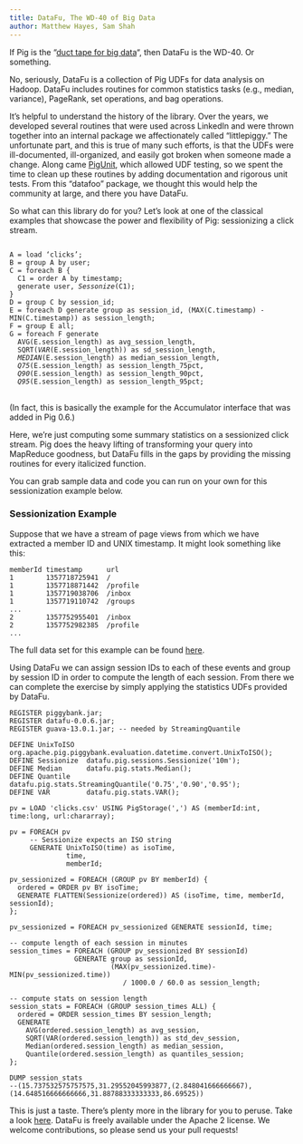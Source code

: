 ```yaml
---
title: DataFu, The WD-40 of Big Data
author: Matthew Hayes, Sam Shah
---
```


If Pig is the “[duct tape for big data](http://blog.linkedin.com/2010/07/01/linkedin-apache-pig/)“, then DataFu is the WD-40. Or something.

No, seriously, DataFu is a collection of Pig UDFs for data analysis on Hadoop. DataFu includes routines for common statistics tasks (e.g., median, variance), PageRank, set operations, and bag operations.

It’s helpful to understand the history of the library. Over the years, we developed several routines that were used across LinkedIn and were thrown together into an internal package we affectionately called “littlepiggy.” The unfortunate part, and this is true of many such efforts, is that the UDFs were ill-documented, ill-organized, and easily got broken when someone made a change. Along came [PigUnit](http://pig.apache.org/docs/r0.10.0/test.html#pigunit), which allowed UDF testing, so we spent the time to clean up these routines by adding documentation and rigorous unit tests. From this “datafoo” package, we thought this would help the community at large, and there you have DataFu.

So what can this library do for you? Let’s look at one of the classical examples that showcase the power and flexibility of Pig: sessionizing a click stream.

<pre>
<code>
A = load ‘clicks’;
B = group A by user;
C = foreach B {
  C1 = order A by timestamp;
  generate user, <em>Sessonize</em>(C1);
}
D = group C by session_id;
E = foreach D generate group as session_id, (MAX(C.timestamp) - MIN(C.timestamp)) as session_length;
F = group E all;
G = foreach F generate
  AVG(E.session_length) as avg_session_length,
  SQRT(<em>VAR</em>(E.session_length)) as sd_session_length,
  <em>MEDIAN</em>(E.session_length) as median_session_length,
  <em>Q75</em>(E.session_length) as session_length_75pct,
  <em>Q90</em>(E.session_length) as session_length_90pct,
  <em>Q95</em>(E.session_length) as session_length_95pct;
</code>
</pre>

(In fact, this is basically the example for the Accumulator interface that was added in Pig 0.6.)

Here, we’re just computing some summary statistics on a sessionized click stream. Pig does the heavy lifting of transforming your query into MapReduce goodness, but DataFu fills in the gaps by providing the missing routines for every italicized function.

You can grab sample data and code you can run on your own for this sessionization example below.

### Sessionization Example

Suppose that we have a stream of page views from which we have extracted a member ID and UNIX timestamp. It might look something like this:

    memberId timestamp      url
    1        1357718725941  /
    1        1357718871442  /profile
    1        1357719038706  /inbox
    1        1357719110742  /groups
    ...
    2        1357752955401  /inbox
    2        1357752982385  /profile
    ...

The full data set for this example can be found [here](https://gist.github.com/raw/4614332/8231534822295e4626af75b3341239177ec44fbe/clicks.csv).

Using DataFu we can assign session IDs to each of these events and group by session ID in order to compute the length of each session. From there we can complete the exercise by simply applying the statistics UDFs provided by DataFu.

```pig
REGISTER piggybank.jar;
REGISTER datafu-0.0.6.jar;
REGISTER guava-13.0.1.jar; -- needed by StreamingQuantile
 
DEFINE UnixToISO   org.apache.pig.piggybank.evaluation.datetime.convert.UnixToISO();
DEFINE Sessionize  datafu.pig.sessions.Sessionize('10m');
DEFINE Median      datafu.pig.stats.Median();
DEFINE Quantile    datafu.pig.stats.StreamingQuantile('0.75','0.90','0.95');
DEFINE VAR         datafu.pig.stats.VAR();
 
pv = LOAD 'clicks.csv' USING PigStorage(',') AS (memberId:int, time:long, url:chararray);
 
pv = FOREACH pv
     -- Sessionize expects an ISO string
     GENERATE UnixToISO(time) as isoTime,
              time,
              memberId;
 
pv_sessionized = FOREACH (GROUP pv BY memberId) {
  ordered = ORDER pv BY isoTime;
  GENERATE FLATTEN(Sessionize(ordered)) AS (isoTime, time, memberId, sessionId);
};
 
pv_sessionized = FOREACH pv_sessionized GENERATE sessionId, time;
 
-- compute length of each session in minutes
session_times = FOREACH (GROUP pv_sessionized BY sessionId)
                GENERATE group as sessionId,
                         (MAX(pv_sessionized.time)-MIN(pv_sessionized.time))
                            / 1000.0 / 60.0 as session_length;
 
-- compute stats on session length
session_stats = FOREACH (GROUP session_times ALL) {
  ordered = ORDER session_times BY session_length;
  GENERATE
    AVG(ordered.session_length) as avg_session,
    SQRT(VAR(ordered.session_length)) as std_dev_session,
    Median(ordered.session_length) as median_session,
    Quantile(ordered.session_length) as quantiles_session;
};
 
DUMP session_stats
--(15.737532575757575,31.29552045993877,(2.848041666666667),(14.648516666666666,31.88788333333333,86.69525))
```

This is just a taste. There’s plenty more in the library for you to peruse. Take a look [here](http://data.linkedin.com/opensource/datafu). DataFu is freely available under the Apache 2 license. We welcome contributions, so please send us your pull requests!
